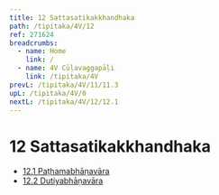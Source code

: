 ```yaml
---
title: 12 Sattasatikakkhandhaka
path: /tipitaka/4V/12
ref: 271624
breadcrumbs:
  - name: Home
    link: /
  - name: 4V Cūḷavaggapāḷi
    link: /tipitaka/4V
prevL: /tipitaka/4V/11/11.3
upL: /tipitaka/4V/0
nextL: /tipitaka/4V/12/12.1
---
```


# 12 Sattasatikakkhandhaka

* [12.1 Paṭhamabhāṇavāra](/tipitaka/4V/12/12.1)
* [12.2 Dutiyabhāṇavāra](/tipitaka/4V/12/12.2)


